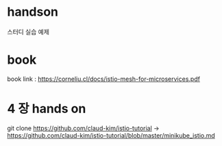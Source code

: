 # handson
스터디 실습 예제
# book
book link : https://corneliu.cl/docs/istio-mesh-for-microservices.pdf

# 4 장 hands on
git clone https://github.com/claud-kim/istio-tutorial
-> https://github.com/claud-kim/istio-tutorial/blob/master/minikube_istio.md
